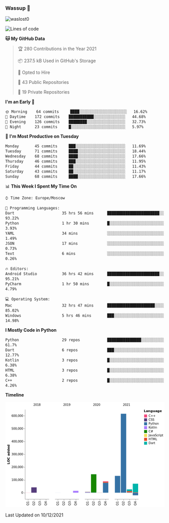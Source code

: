 ### Wassup 👋

<p align="left"> <img src="https://komarev.com/ghpvc/?username=waslost0" alt="waslost0" /></p>

<!--START_SECTION:waka-->
![Lines of code](https://img.shields.io/badge/From%20Hello%20World%20I%27ve%20Written-1%20Million%20lines%20of%20code-blue)

**🐱 My GitHub Data** 

> 🏆 280 Contributions in the Year 2021
 > 
> 📦 237.5 kB Used in GitHub's Storage 
 > 
> 💼 Opted to Hire
 > 
> 📜 43 Public Repositories 
 > 
> 🔑 19 Private Repositories  
 > 
**I'm an Early 🐤** 

```text
🌞 Morning    64 commits     ████░░░░░░░░░░░░░░░░░░░░░   16.62% 
🌆 Daytime    172 commits    ███████████░░░░░░░░░░░░░░   44.68% 
🌃 Evening    126 commits    ████████░░░░░░░░░░░░░░░░░   32.73% 
🌙 Night      23 commits     █░░░░░░░░░░░░░░░░░░░░░░░░   5.97%

```
📅 **I'm Most Productive on Tuesday** 

```text
Monday       45 commits     ███░░░░░░░░░░░░░░░░░░░░░░   11.69% 
Tuesday      71 commits     ████░░░░░░░░░░░░░░░░░░░░░   18.44% 
Wednesday    68 commits     ████░░░░░░░░░░░░░░░░░░░░░   17.66% 
Thursday     46 commits     ███░░░░░░░░░░░░░░░░░░░░░░   11.95% 
Friday       44 commits     ██░░░░░░░░░░░░░░░░░░░░░░░   11.43% 
Saturday     43 commits     ██░░░░░░░░░░░░░░░░░░░░░░░   11.17% 
Sunday       68 commits     ████░░░░░░░░░░░░░░░░░░░░░   17.66%

```


📊 **This Week I Spent My Time On** 

```text
⌚︎ Time Zone: Europe/Moscow

💬 Programming Languages: 
Dart                     35 hrs 56 mins      ███████████████████████░░   93.22% 
Python                   1 hr 30 mins        █░░░░░░░░░░░░░░░░░░░░░░░░   3.93% 
YAML                     34 mins             ░░░░░░░░░░░░░░░░░░░░░░░░░   1.49% 
JSON                     17 mins             ░░░░░░░░░░░░░░░░░░░░░░░░░   0.73% 
Text                     6 mins              ░░░░░░░░░░░░░░░░░░░░░░░░░   0.26%

🔥 Editors: 
Android Studio           36 hrs 42 mins      ███████████████████████░░   95.21% 
PyCharm                  1 hr 50 mins        █░░░░░░░░░░░░░░░░░░░░░░░░   4.79%

💻 Operating System: 
Mac                      32 hrs 47 mins      █████████████████████░░░░   85.02% 
Windows                  5 hrs 46 mins       ███░░░░░░░░░░░░░░░░░░░░░░   14.98%

```

**I Mostly Code in Python** 

```text
Python                   29 repos            ███████████████░░░░░░░░░░   61.7% 
Dart                     6 repos             ███░░░░░░░░░░░░░░░░░░░░░░   12.77% 
Kotlin                   3 repos             █░░░░░░░░░░░░░░░░░░░░░░░░   6.38% 
HTML                     3 repos             █░░░░░░░░░░░░░░░░░░░░░░░░   6.38% 
C++                      2 repos             █░░░░░░░░░░░░░░░░░░░░░░░░   4.26%

```


**Timeline**

![Chart not found](https://raw.githubusercontent.com/waslost0/waslost0/master/charts/bar_graph.png) 


 Last Updated on 10/12/2021
<!--END_SECTION:waka-->


